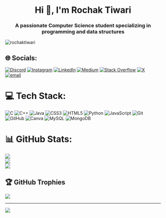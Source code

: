 <h1 align="center">Hi 👋, I'm Rochak Tiwari</h1>
<h3 align="center">A passionate Computer Science student specializing in programming and data structures</h3>

<p align="left"> <img src="https://komarev.com/ghpvc/?username=rochaktiwari&label=Profile%20views&color=0e75b6&style=flat" alt="rochaktiwari" /> </p>

## 🌐 Socials:
[![Discord](https://img.shields.io/badge/Discord-%237289DA.svg?logo=discord&logoColor=white)](https://discord.gg/1197904883785936970) [![Instagram](https://img.shields.io/badge/Instagram-%23E4405F.svg?logo=Instagram&logoColor=white)](https://instagram.com/rochak__tiwari) [![LinkedIn](https://img.shields.io/badge/LinkedIn-%230077B5.svg?logo=linkedin&logoColor=white)](https://linkedin.com/in/rochak-tiwari) [![Medium](https://img.shields.io/badge/Medium-12100E?logo=medium&logoColor=white)](https://medium.com/@@rochaktiwari) [![Stack Overflow](https://img.shields.io/badge/-Stackoverflow-FE7A16?logo=stack-overflow&logoColor=white)](https://stackoverflow.com/users/rochak-tiwari) [![X](https://img.shields.io/badge/X-black.svg?logo=X&logoColor=white)](https://x.com/Rochak__tiwari) [![email](https://img.shields.io/badge/Email-D14836?logo=gmail&logoColor=white)](mailto:rochakt50@gmail.com) 

# 💻 Tech Stack:
![C](https://img.shields.io/badge/c-%2300599C.svg?style=for-the-badge&logo=c&logoColor=white) ![C++](https://img.shields.io/badge/c++-%2300599C.svg?style=for-the-badge&logo=c%2B%2B&logoColor=white) ![Java](https://img.shields.io/badge/java-%23ED8B00.svg?style=for-the-badge&logo=openjdk&logoColor=white) ![CSS3](https://img.shields.io/badge/css3-%231572B6.svg?style=for-the-badge&logo=css3&logoColor=white) ![HTML5](https://img.shields.io/badge/html5-%23E34F26.svg?style=for-the-badge&logo=html5&logoColor=white) ![Python](https://img.shields.io/badge/python-3670A0?style=for-the-badge&logo=python&logoColor=ffdd54) ![JavaScript](https://img.shields.io/badge/javascript-%23323330.svg?style=for-the-badge&logo=javascript&logoColor=%23F7DF1E) ![Git](https://img.shields.io/badge/git-%23F05033.svg?style=for-the-badge&logo=git&logoColor=white) ![GitHub](https://img.shields.io/badge/github-%23121011.svg?style=for-the-badge&logo=github&logoColor=white) ![Canva](https://img.shields.io/badge/Canva-%2300C4CC.svg?style=for-the-badge&logo=Canva&logoColor=white) ![MySQL](https://img.shields.io/badge/mysql-4479A1.svg?style=for-the-badge&logo=mysql&logoColor=white) ![MongoDB](https://img.shields.io/badge/MongoDB-%234ea94b.svg?style=for-the-badge&logo=mongodb&logoColor=white)
# 📊 GitHub Stats:
![](https://github-readme-stats.vercel.app/api?username=Rochaktiwari&theme=neon&hide_border=false&include_all_commits=true&count_private=true)<br/>
![](https://nirzak-streak-stats.vercel.app/?user=Rochaktiwari&theme=neon&hide_border=false)<br/>
![](https://github-readme-stats.vercel.app/api/top-langs/?username=Rochaktiwari&theme=neon&hide_border=false&include_all_commits=true&count_private=true&layout=compact)

## 🏆 GitHub Trophies
![](https://github-profile-trophy.vercel.app/?username=Rochaktiwari&theme=radical&no-frame=false&no-bg=true&margin-w=4)

---
[![](https://visitcount.itsvg.in/api?id=Rochaktiwari&icon=0&color=0)](https://visitcount.itsvg.in)


